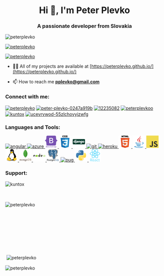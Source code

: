 <h1 align="center">Hi 👋, I'm Peter Plevko</h1>
<h3 align="center">A passionate developer from Slovakia</h3>

<p align="left"> <img src="https://komarev.com/ghpvc/?username=peterplevko&label=Profile%20views&color=0e75b6&style=flat" alt="peterplevko" /> </p>

<p align="left"> <a href="https://github.com/ryo-ma/github-profile-trophy"><img src="https://github-profile-trophy.vercel.app/?username=peterplevko" alt="peterplevko" /></a> </p>

<p align="left"> <a href="https://twitter.com/peterplevko" target="blank"><img src="https://img.shields.io/twitter/follow/peterplevko?logo=twitter&style=for-the-badge" alt="peterplevko" /></a> </p>

- 👨‍💻 All of my projects are available at [https://peterplevko.github.io/](https://peterplevko.github.io/)

- 📫 How to reach me **pplevko@gmail.com**

<h3 align="left">Connect with me:</h3>
<p align="left">
<a href="https://twitter.com/peterplevko" target="blank"><img align="center" src="https://raw.githubusercontent.com/rahuldkjain/github-profile-readme-generator/master/src/images/icons/Social/twitter.svg" alt="peterplevko" height="30" width="40" /></a>
<a href="https://linkedin.com/in/peter-plevko-0247a919b" target="blank"><img align="center" src="https://raw.githubusercontent.com/rahuldkjain/github-profile-readme-generator/master/src/images/icons/Social/linked-in-alt.svg" alt="peter-plevko-0247a919b" height="30" width="40" /></a>
<a href="https://stackoverflow.com/users/12235082" target="blank"><img align="center" src="https://raw.githubusercontent.com/rahuldkjain/github-profile-readme-generator/master/src/images/icons/Social/stack-overflow.svg" alt="12235082" height="30" width="40" /></a>
<a href="https://fb.com/peterplevkoo" target="blank"><img align="center" src="https://raw.githubusercontent.com/rahuldkjain/github-profile-readme-generator/master/src/images/icons/Social/facebook.svg" alt="peterplevkoo" height="30" width="40" /></a>
<a href="https://instagram.com/kuntox" target="blank"><img align="center" src="https://raw.githubusercontent.com/rahuldkjain/github-profile-readme-generator/master/src/images/icons/Social/instagram.svg" alt="kuntox" height="30" width="40" /></a>
<a href="https://www.youtube.com/channel/UCEvrvwOd-55zLCHOVYizwFg" target="blank"><img align="center" src="https://raw.githubusercontent.com/rahuldkjain/github-profile-readme-generator/master/src/images/icons/Social/youtube.svg" alt="ucevrvwod-55zlchovyizwfg" height="30" width="40" /></a>
</p>

<h3 align="left">Languages and Tools:</h3>
<p align="left"> 
<a href="https://angular.io" target="_blank"> <img src="https://angular.io/assets/images/logos/angular/angular.svg" alt="angular" width="40" height="40"/> </a>
<a href="https://azure.microsoft.com/en-in/" target="_blank"> <img src="https://www.vectorlogo.zone/logos/microsoft_azure/microsoft_azure-icon.svg" alt="azure" width="40" height="40"/> </a> 
<a href="https://getbootstrap.com" target="_blank"> <img src="https://raw.githubusercontent.com/devicons/devicon/master/icons/bootstrap/bootstrap-plain-wordmark.svg" alt="bootstrap" width="40" height="40"/> 
<a href="https://www.w3schools.com/css/" target="_blank"> <img src="https://raw.githubusercontent.com/devicons/devicon/master/icons/css3/css3-original-wordmark.svg" alt="css3" width="40" height="40"/> </a>
<a href="https://www.djangoproject.com/" target="_blank"> <img src="https://raw.githubusercontent.com/devicons/devicon/master/icons/django/django-original.svg" alt="django" width="40" height="40"/> </a>
<a href="https://git-scm.com/" target="_blank"> <img src="https://www.vectorlogo.zone/logos/git-scm/git-scm-icon.svg" alt="git" width="40" height="40"/> </a> 
<a href="https://heroku.com" target="_blank"> <img src="https://www.vectorlogo.zone/logos/heroku/heroku-icon.svg" alt="heroku" width="40" height="40"/> </a> 
<a href="https://www.w3.org/html/" target="_blank"> <img src="https://raw.githubusercontent.com/devicons/devicon/master/icons/html5/html5-original-wordmark.svg" alt="html5" width="40" height="40"/> </a> 
<a href="https://www.java.com" target="_blank"> <img src="https://raw.githubusercontent.com/devicons/devicon/master/icons/java/java-original.svg" alt="java" width="40" height="40"/> </a> 
<a href="https://developer.mozilla.org/en-US/docs/Web/JavaScript" target="_blank"> <img src="https://raw.githubusercontent.com/devicons/devicon/master/icons/javascript/javascript-original.svg" alt="javascript" width="40" height="40"/> </a>
<a href="https://www.linux.org/" target="_blank"> <img src="https://raw.githubusercontent.com/devicons/devicon/master/icons/linux/linux-original.svg" alt="linux" width="40" height="40"/> </a> 
<a href="https://www.mongodb.com/" target="_blank"> <img src="https://raw.githubusercontent.com/devicons/devicon/master/icons/mongodb/mongodb-original-wordmark.svg" alt="mongodb" width="40" height="40"/> </a> 
<a href="https://nodejs.org" target="_blank"> <img src="https://raw.githubusercontent.com/devicons/devicon/master/icons/nodejs/nodejs-original-wordmark.svg" alt="nodejs" width="40" height="40"/> </a></a> 
<a href="https://www.postgresql.org" target="_blank"> <img src="https://raw.githubusercontent.com/devicons/devicon/master/icons/postgresql/postgresql-original-wordmark.svg" alt="postgresql" width="40" height="40"/> </a> 
<a href="https://pugjs.org" target="_blank"> <img src="https://cdn.worldvectorlogo.com/logos/pug.svg" alt="pug" width="40" height="40"/> </a> 
<a href="https://www.python.org" target="_blank"> <img src="https://raw.githubusercontent.com/devicons/devicon/master/icons/python/python-original.svg" alt="python" width="40" height="40"/> </a> 
<a href="https://reactjs.org/" target="_blank"> <img src="https://raw.githubusercontent.com/devicons/devicon/master/icons/react/react-original-wordmark.svg" alt="react" width="40" height="40"/> </a> </p>


<h3 align="left">Support:</h3>
<p><a href="https://www.buymeacoffee.com/kuntox"> <img align="left" src="https://cdn.buymeacoffee.com/buttons/v2/default-yellow.png" height="50" width="210" alt="kuntox" /></a></p><br><br>
<br />

<p><img align="left" src="https://github-readme-stats.vercel.app/api/top-langs?username=peterplevko&show_icons=true&locale=en&layout=compact&theme=dark&hide=Jupyter%20Notebook&Rich%20Text%20Format&langs_count=10" alt="peterplevko" /></p>
<br />
<br />
<br />
<br />
<br />
<br />
<br />
<br />
<br />
<p>&nbsp;<img align="center" src="https://github-readme-stats.vercel.app/api?username=peterplevko&show_icons=true&locale=en&theme=dark" alt="peterplevko" /></p>

<p><img align="center" src="https://github-readme-streak-stats.herokuapp.com/?user=peterplevko&theme=dark" alt="peterplevko" /></p>

